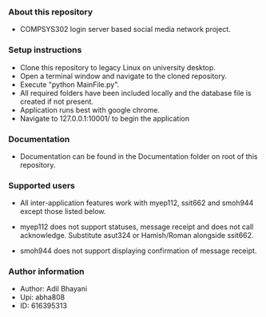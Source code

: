 ### About this repository ###

* COMPSYS302 login server based social media network project.

### Setup instructions ###

* Clone this repository to legacy Linux on university desktop.
* Open a terminal window and navigate to the cloned repository.
* Execute "python MainFile.py".
* All required folders have been included locally and the database file is created if not present.
* Application runs best with google chrome.
* Navigate to 127.0.0.1:10001/ to begin the application

### Documentation ###

* Documentation can be found in the Documentation folder on root of this repository.

### Supported users ###

* All inter-application features work with myep112, ssit662 and smoh944 except those listed below.

* myep112 does not support statuses, message receipt and does not call acknowledge. Substitute asut324 or Hamish/Roman alongside ssit662.

* smoh944 does not support displaying confirmation of message receipt. 

### Author information ###

* Author: Adil Bhayani
* Upi: abha808
* ID: 616395313